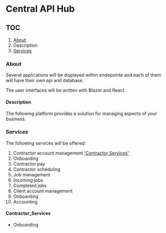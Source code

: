 # Central API Hub

## TOC
1. [About](#About)
  1. Description 
2. [Services](#Services)

### About
Several applications will be displayed within endepointe and each of
them will have their own api and database.

The user interfaces will be written with Blazor and React. 

#### Description
The following platform provides a solution for managing aspects of your
business.

### Services
The following services will be offered:

1. Contractor account management ['Contractor Services'](#Contractor_Services)
  1. Onboarding
  1. Contractor pay
  1. Contractor scheduling 
2. Job management
  2. Incoming jobs
  2. Completed jobs
3. Client account management
  3. Onboarding
  3. Accounting

#### Contractor_Services
- Onboarding